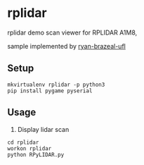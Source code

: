 # rplidar
rplidar demo scan viewer for RPLIDAR A1M8, 

sample implemented by [ryan-brazeal-ufl](https://github.com/ryan-brazeal-ufl/RPyLIDAR)
## Setup
```
mkvirtualenv rplidar -p python3
pip install pygame pyserial
```
## Usage
1. Display lidar scan
```
cd rplidar
workon rplidar
python RPyLIDAR.py
